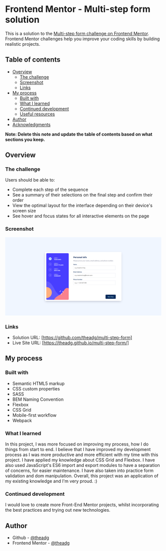 # Frontend Mentor - Multi-step form solution

This is a solution to the [Multi-step form challenge on Frontend Mentor](https://www.frontendmentor.io/challenges/multistep-form-YVAnSdqQBJ). Frontend Mentor challenges help you improve your coding skills by building realistic projects.

## Table of contents

- [Overview](#overview)
  - [The challenge](#the-challenge)
  - [Screenshot](#screenshot)
  - [Links](#links)
- [My process](#my-process)
  - [Built with](#built-with)
  - [What I learned](#what-i-learned)
  - [Continued development](#continued-development)
  - [Useful resources](#useful-resources)
- [Author](#author)
- [Acknowledgments](#acknowledgments)

**Note: Delete this note and update the table of contents based on what sections you keep.**

## Overview

### The challenge

Users should be able to:

- Complete each step of the sequence
- See a summary of their selections on the final step and confirm their order
- View the optimal layout for the interface depending on their device's screen size
- See hover and focus states for all interactive elements on the page

### Screenshot

![](./src/assets/multi-step-form.png)

### Links

- Solution URL: [https://github.com/theadg/multi-step-form]
- Live Site URL: [https://theadg.github.io/multi-step-form/]

## My process

### Built with

- Semantic HTML5 markup
- CSS custom properties
- SASS
- BEM Naming Convention
- Flexbox
- CSS Grid
- Mobile-first workflow
- Webpack

### What I learned

In this project, I was more focused on improving my process, how I do things from start to end. I believe that I have improved my development process as I was more productive and more efficient with my time with this project. I have applied my knowledge about CSS Grid and Flexbox. I have also used JavaScript's ES6 import and export modules to have a separation of concerns, for easier maintenance. I have also taken into practice form validation and dom manipulation. Overall, this project was an application of my existing knowledge and I'm very proud. :)

### Continued development

I would love to create more Front-End Mentor projects, whilst incorporating the best practices and trying out new technologies.

## Author

- Github - [@theadg](https://github.com/theadg)
- Frontend Mentor - [@theadg](https://www.frontendmentor.io/profile/theadg)
